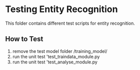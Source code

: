 # Testing Entity Recognition

This folder contains different test scripts for entity recognition. 

## How to Test

 1. remove the test model folder /training_model/
 2. run the unit test 'test_traindata_module.py
 3. run the unit test 'test_analyse_module.py
 

